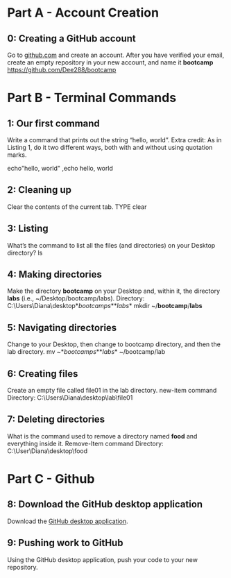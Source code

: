 # Part A - Account Creation


## 0: Creating a GitHub account

Go to [github.com](https://github.com/) and create an account. After you have verified your email, create an empty repository in your new account, and name it **bootcamp**
https://github.com/Dee288/bootcamp
# Part B - Terminal Commands
  

## 1: Our first command

Write a command that prints out the string “hello, world”. Extra credit: As in Listing 1, do it two different ways, both with and without using quotation marks.

echo"hello, world" ,echo hello, world
## 2: Cleaning up

Clear the contents of the current tab.
TYPE clear 

## 3: Listing

What’s the command to list all the files (and directories) on your Desktop directory? 
ls

## 4: Making directories

Make the directory **bootcamp** on your Desktop and, within it, the directory **labs** (i.e., ~/Desktop/bootcamp/labs).
 Directory: C:\Users\Diana\desktop\**bootcamps**\**labs**
mkdir ~/**bootcamp**/**labs**
 

## 5: Navigating directories

Change to your Desktop, then change to bootcamp directory, and then the lab directory.
mv ~\**bootcamps**\**labs** ~/bootcamp/lab


## 6: Creating files

Create an empty file called file01 in the lab directory. 
new-item command
 Directory: C:\Users\Diana\desktop\lab\file01

## 7: Deleting directories

What is the command used to remove a directory named **food** and everything inside it. 
Remove-Item  command
Directory: C:\User\Diana\desktop\food

# Part C - Github 

## 8: Download the GitHub desktop application

Download the [GitHub desktop application](https://desktop.github.com/).

## 9: Pushing work to GitHub

Using the GitHub desktop application, push your code to your new repository.

